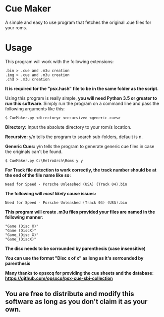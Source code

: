 # Cue Maker
A simple and easy to use program that fetches the original .cue files for your roms.

# Usage
This program will work with the following extensions:

```
.bin > .cue and .m3u creation
.img > .cue and .m3u creation
.chd > .m3u creation
```

**It is required for the "psx.hash" file to be in the same folder as the script.**

Using this program is really simple, **you will need Python 3.5 or greater to run this software**. Simply run the program on a command line and pass the following arguments like this:

```
$ CueMaker.py <directory> <recursive> <generic-cues>
```

**Directory:** Input the absolute directory to your rom/s location.

**Recursive:** y/n tells the program to search sub-folders, default is n.

**Generic Cues:** y/n tells the program to generate generic cue files in case the originals can't be found.


```
$ CueMaker.py C:\RetroArch\Roms y y
```
**For Track file detection to work correctly, the track number should be at the end of the file name like so:**
```
Need for Speed - Porsche Unleashed (USA) (Track 04).bin
```

**The following will *most likely* cause issues:**
```
Need for Speed - Porsche Unleashed (Track 04) (USA).bin
```

**This program will create .m3u files provided your files are named in the following manner:**

```
"Game (Disc X)"
"Game (DiscX)"
"Game_(Disc X)"
"Game_(DiscX)"
```
 **The disc needs to be sorrounded by parenthesis (case insensitive)**
 
 **You can use the format "Disc x of x" as long as it's sorrounded by parenthesis**
 
 
**Many thanks to opsxcq for providing the cue sheets and the database: https://github.com/opsxcq/psx-cue-sbi-collection**
## You are free to distribute and modify this software as long as you don't claim it as your own.
